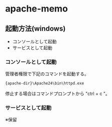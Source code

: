 # apache-memo

## 起動方法(windows)

- コンソールとして起動
- サービスとして起動

### コンソールとして起動

管理者権限で下記のコマンドを起動する。
```cmd
{apache-dir}\Apache24\bin\httpd.exe
```

停止する場合はコマンドプロンプトから "ctrl + c "。


### サービスとして起動
※保留

